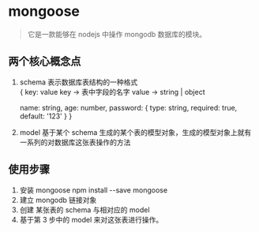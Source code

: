 # mongoose

> 它是一款能够在 nodejs 中操作 mongodb 数据库的模块。

## 两个核心概念点

1. schema
   表示数据库表结构的一种格式  
   {
   key: value
   key -> 表中字段的名字
   value -> string | object

   name: string,
   age: number,
   password: {
   type: string,
   required: true,
   default: '123'
   }
   }

2. model
   基于某个 schema 生成的某个表的模型对象，生成的模型对象上就有一系列的对数据库这张表操作的方法

## 使用步骤

1. 安装 mongoose
   npm install --save mongoose
2. 建立 mongodb 链接对象
3. 创建 某张表的 schema 与相对应的 model
4. 基于第 3 步中的 model 来对这张表进行操作。
